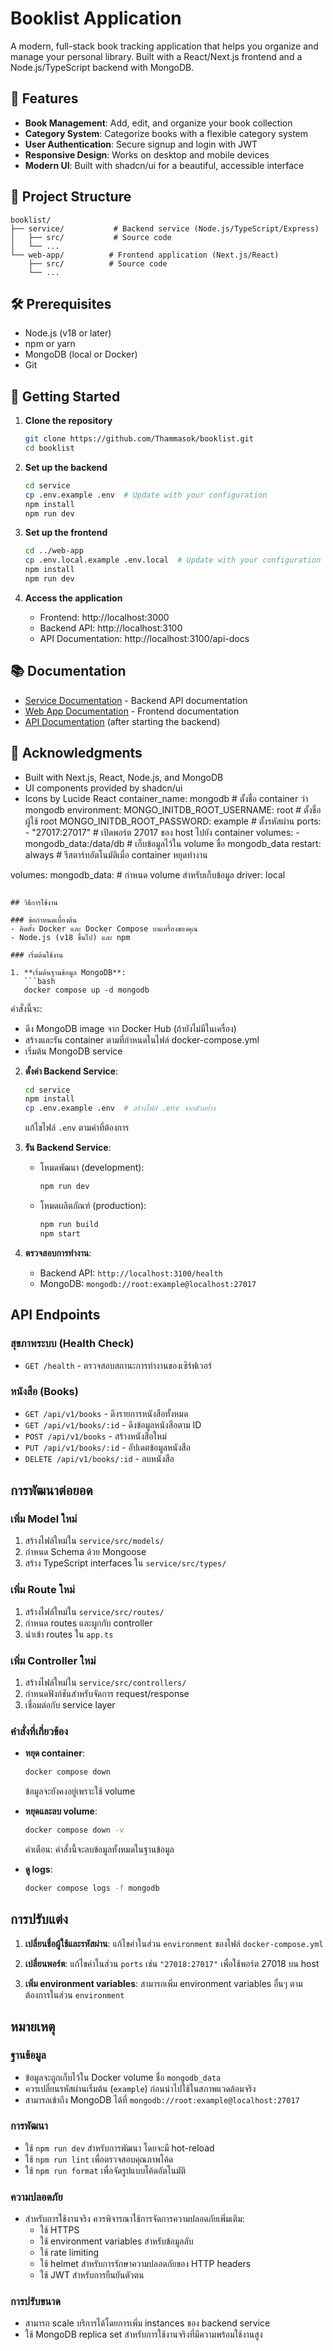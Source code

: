 # Booklist Application

A modern, full-stack book tracking application that helps you organize and manage your personal library. Built with a React/Next.js frontend and a Node.js/TypeScript backend with MongoDB.

## 🚀 Features

- **Book Management**: Add, edit, and organize your book collection
- **Category System**: Categorize books with a flexible category system
- **User Authentication**: Secure signup and login with JWT
- **Responsive Design**: Works on desktop and mobile devices
- **Modern UI**: Built with shadcn/ui for a beautiful, accessible interface

## 📁 Project Structure

```
booklist/
├── service/           # Backend service (Node.js/TypeScript/Express)
│   ├── src/           # Source code
│   └── ...           
└── web-app/          # Frontend application (Next.js/React)
    ├── src/          # Source code
    └── ...
```

## 🛠️ Prerequisites

- Node.js (v18 or later)
- npm or yarn
- MongoDB (local or Docker)
- Git

## 🚀 Getting Started

1. **Clone the repository**
   ```bash
   git clone https://github.com/Thammasok/booklist.git
   cd booklist
   ```

2. **Set up the backend**
   ```bash
   cd service
   cp .env.example .env  # Update with your configuration
   npm install
   npm run dev
   ```

3. **Set up the frontend**
   ```bash
   cd ../web-app
   cp .env.local.example .env.local  # Update with your configuration
   npm install
   npm run dev
   ```

4. **Access the application**
   - Frontend: http://localhost:3000
   - Backend API: http://localhost:3100
   - API Documentation: http://localhost:3100/api-docs

## 📚 Documentation

- [Service Documentation](./service/README.md) - Backend API documentation
- [Web App Documentation](./web-app/README.md) - Frontend documentation
- [API Documentation](http://localhost:3100/api-docs) (after starting the backend)

## 🙏 Acknowledgments

- Built with Next.js, React, Node.js, and MongoDB
- UI components provided by shadcn/ui
- Icons by Lucide React
    container_name: mongodb  # ตั้งชื่อ container ว่า mongodb
    environment:
      MONGO_INITDB_ROOT_USERNAME: root  # ตั้งชื่อผู้ใช้ root
      MONGO_INITDB_ROOT_PASSWORD: example  # ตั้งรหัสผ่าน
    ports:
      - "27017:27017"  # เปิดพอร์ต 27017 ของ host ไปยัง container
    volumes:
      - mongodb_data:/data/db  # เก็บข้อมูลไว้ใน volume ชื่อ mongodb_data
    restart: always  # รีสตาร์ทอัตโนมัติเมื่อ container หยุดทำงาน

volumes:
  mongodb_data:  # กำหนด volume สำหรับเก็บข้อมูล
    driver: local
```

## วิธีการใช้งาน

### ข้อกำหนดเบื้องต้น
- ติดตั้ง Docker และ Docker Compose บนเครื่องของคุณ
- Node.js (v18 ขึ้นไป) และ npm

### เริ่มต้นใช้งาน

1. **เริ่มต้นฐานข้อมูล MongoDB**:
   ```bash
   docker compose up -d mongodb
   ```
   คำสั่งนี้จะ:
   - ดึง MongoDB image จาก Docker Hub (ถ้ายังไม่มีในเครื่อง)
   - สร้างและรัน container ตามที่กำหนดในไฟล์ docker-compose.yml
   - เริ่มต้น MongoDB service

2. **ตั้งค่า Backend Service**:
   ```bash
   cd service
   npm install
   cp .env.example .env  # สร้างไฟล์ .env จากตัวอย่าง
   ```
   แก้ไขไฟล์ `.env` ตามค่าที่ต้องการ

3. **รัน Backend Service**:
   - โหมดพัฒนา (development):
     ```bash
     npm run dev
     ```
   - โหมดผลิตภัณฑ์ (production):
     ```bash
     npm run build
     npm start
     ```

4. **ตรวจสอบการทำงาน**:
   - Backend API: `http://localhost:3100/health`
   - MongoDB: `mongodb://root:example@localhost:27017`

## API Endpoints

### สุขภาพระบบ (Health Check)
- `GET /health` - ตรวจสอบสถานะการทำงานของเซิร์ฟเวอร์

### หนังสือ (Books)
- `GET /api/v1/books` - ดึงรายการหนังสือทั้งหมด
- `GET /api/v1/books/:id` - ดึงข้อมูลหนังสือตาม ID
- `POST /api/v1/books` - สร้างหนังสือใหม่
- `PUT /api/v1/books/:id` - อัปเดตข้อมูลหนังสือ
- `DELETE /api/v1/books/:id` - ลบหนังสือ

## การพัฒนาต่อยอด

### เพิ่ม Model ใหม่
1. สร้างไฟล์ใหม่ใน `service/src/models/`
2. กำหนด Schema ด้วย Mongoose
3. สร้าง TypeScript interfaces ใน `service/src/types/`

### เพิ่ม Route ใหม่
1. สร้างไฟล์ใหม่ใน `service/src/routes/`
2. กำหนด routes และผูกกับ controller
3. นำเข้า routes ใน `app.ts`

### เพิ่ม Controller ใหม่
1. สร้างไฟล์ใหม่ใน `service/src/controllers/`
2. กำหนดฟังก์ชันสำหรับจัดการ request/response
3. เชื่อมต่อกับ service layer

### คำสั่งที่เกี่ยวข้อง

- **หยุด container**:
  ```bash
  docker compose down
  ```
  ข้อมูลจะยังคงอยู่เพราะใช้ volume

- **หยุดและลบ volume**:
  ```bash
  docker compose down -v
  ```
  คำเตือน: คำสั่งนี้จะลบข้อมูลทั้งหมดในฐานข้อมูล

- **ดู logs**:
  ```bash
  docker compose logs -f mongodb
  ```

## การปรับแต่ง

1. **เปลี่ยนชื่อผู้ใช้และรหัสผ่าน**:
   แก้ไขค่าในส่วน `environment` ของไฟล์ `docker-compose.yml`

2. **เปลี่ยนพอร์ต**:
   แก้ไขค่าในส่วน `ports` เช่น `"27018:27017"` เพื่อใช้พอร์ต 27018 บน host

3. **เพิ่ม environment variables**:
   สามารถเพิ่ม environment variables อื่นๆ ตามต้องการในส่วน `environment`

## หมายเหตุ

### ฐานข้อมูล
- ข้อมูลจะถูกเก็บไว้ใน Docker volume ชื่อ `mongodb_data`
- ควรเปลี่ยนรหัสผ่านเริ่มต้น (`example`) ก่อนนำไปใช้ในสภาพแวดล้อมจริง
- สามารถเข้าถึง MongoDB ได้ที่ `mongodb://root:example@localhost:27017`

### การพัฒนา
- ใช้ `npm run dev` สำหรับการพัฒนา โดยจะมี hot-reload
- ใช้ `npm run lint` เพื่อตรวจสอบคุณภาพโค้ด
- ใช้ `npm run format` เพื่อจัดรูปแบบโค้ดอัตโนมัติ

### ความปลอดภัย
- สำหรับการใช้งานจริง ควรพิจารณาใช้การจัดการความปลอดภัยเพิ่มเติม:
  - ใช้ HTTPS
  - ใช้ environment variables สำหรับข้อมูลลับ
  - ใช้ rate limiting
  - ใช้ helmet สำหรับการรักษาความปลอดภัยของ HTTP headers
  - ใช้ JWT สำหรับการยืนยันตัวตน

### การปรับขนาด
- สามารถ scale บริการได้โดยการเพิ่ม instances ของ backend service
- ใช้ MongoDB replica set สำหรับการใช้งานจริงที่มีความพร้อมใช้งานสูง
